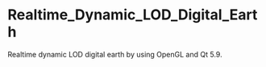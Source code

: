 # Realtime_Dynamic_LOD_Digital_Earth
Realtime dynamic LOD digital earth by using OpenGL and Qt 5.9.
